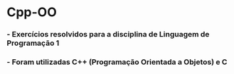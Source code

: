 # Cpp-OO
###
###  - Exercícios resolvidos para a disciplina de Linguagem de Programação 1
###  - Foram utilizadas C++ (Programação Orientada a Objetos) e C
